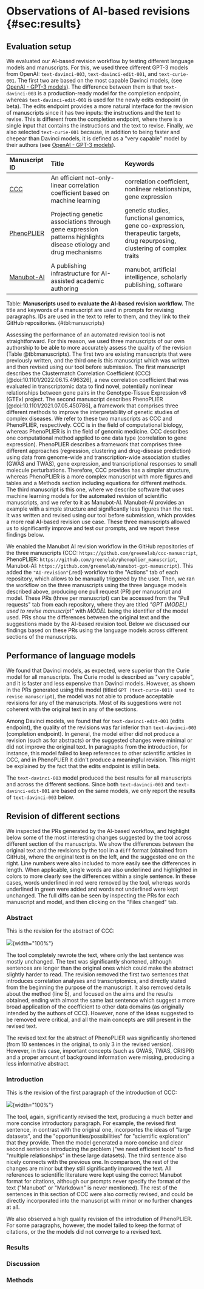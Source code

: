 # Observations of AI-based revisions {#sec:results}

## Evaluation setup

We evaluated our AI-based revision workflow by testing different language models and manuscripts.
For this, we used three different GPT-3 models from OpenAI: `text-davinci-003`, `text-davinci-edit-001`, and `text-curie-001`.
The first two are based on the most capable Davinci models, (see [OpenAI - GPT-3 models](https://beta.openai.com/docs/models/gpt-3)).
The difference between them is that `text-davinci-003` is a production-ready model for the completion endpoint, whereas `text-davinci-edit-001` is used for the newly edits endopoint (in beta).
The edits endpoint provides a more natural interface for the revision of manuscripts since it has two inputs: the instructions and the text to revise.
This is different from the completion endpoint, where there is a single input that contains the instructions and the text to revise.
Finally, we also selected `text-curie-001` because, in addition to being faster and chepear than Davinci models, it is defined as a "very capable" model by their authors (see [OpenAI - GPT-3 models](https://beta.openai.com/docs/models/gpt-3)).


| Manuscript ID    | Title | Keywords |
|:-------|:----------------------|:----------|
| [CCC](https://github.com/greenelab/ccc-manuscript) | An efficient not-only-linear correlation coefficient based on machine learning                                   | correlation coefficient, nonlinear relationships, gene expression |
| [PhenoPLIER](https://github.com/greenelab/phenoplier_manuscript) | Projecting genetic associations through gene expression patterns highlights disease etiology and drug mechanisms | genetic studies, functional genomics, gene co-expression, therapeutic targets, drug repurposing, clustering of complex traits |
| [Manubot-AI](https://github.com/greenelab/manubot-gpt-manuscript) | A publishing infrastructure for AI-assisted academic authoring | manubot, artificial intelligence, scholarly publishing, software |

Table: **Manuscripts used to evaluate the AI-based revision workflow.** The title and keywords of a manuscript are used in prompts for revising paragraphs. IDs are used in the text to refer to them, and they link to their GitHub repositories. {#tbl:manuscripts}


Assessing the performance of an automated revision tool is not straightforward.
For this reason, we used three manuscripts of our own authorship to be able to more accurately assess the quality of the revision (Table @tbl:manuscripts).
The first two are existing manuscripts that were previously written, and the third one is this manuscript which was written and then revised using our tool before submission.
The first manuscript describes the Clustermatch Correlation Coefficient (CCC) [@doi:10.1101/2022.06.15.496326], a new correlation coefficient that was evaluated in transcriptomic data to find novel, potentially nonlinear relationships between gene pairs in the Genotype-Tissue Expression v8 (GTEx) project.
The second manuscript describes PhenoPLIER [@doi:10.1101/2021.07.05.450786], a framework that comprises three different methods to improve the interpretability of genetic studies of complex diseases.
We refer to these two manuscripts as CCC and PhenoPLIER, respectively.
CCC is in the field of computational biology, whereas PhenoPLIER is in the field of genomic medicine.
CCC describes one computational method applied to one data type (correlation to gene expression).
PhenoPLIER describes a framework that comprises three different approaches (regression, clustering and drug-disease prediction) using data from genome-wide and transcription-wide association studies (GWAS and TWAS), gene expression, and transcriptional responses to small molecule perturbations.
Therefore, CCC provides has a simpler structure, whereas PhenoPLIER is a more complex manuscript with more figures and tables and a Methods section including equations for different methods.
The third manuscript is this one, where we describe software that uses machine learning models for the automated revision of scientific manuscripts, and we refer to it as Manubot-AI.
Manubot-AI provides an example with a simple structure and significantly less figures than the rest.
It was written and revised using our tool before submission, which provides a more real AI-based revision use case.
These three manuscripts allowed us to significantly improve and test our prompts, and we report these findings below.


We enabled the Manubot AI revision workflow in the GitHub repositories of the three manuscripts (CCC: `https://github.com/greenelab/ccc-manuscript`, PhenoPLIER: `https://github.com/greenelab/phenoplier_manuscript`, Manubot-AI: `https://github.com/greenelab/manubot-gpt-manuscript`).
This added the `"AI-revision"`{.red} workflow to the "Actions" tab of each repository, which allows to be manually triggered by the user.
Then, we ran the workflow on the three manuscripts using the three language models described above, producing one pull request (PR) per manuscript and model.
These PRs (three per manuscript) can be accessed from the "Pull requests" tab from each repository, where they are titled *"GPT (MODEL) used to revise manuscript"* with *MODEL* being the identifier of the model used.
PRs show the differences between the original text and the suggestions made by the AI-based revision tool.
Below we discussed our findings based on these PRs using the language models across different sections of the manuscripts.


## Performance of language models

We found that Davinci models, as expected, were superior than the Curie model for all manuscripts.
The Curie model is described as "very capable", and it is faster and less expensive than Davinci models.
However, as shown in the PRs generated using this model (titled `GPT (text-curie-001) used to revise manuscript`), the model was not able to produce acceptable revisions for any of the manuscripts.
Most of its suggestions were not coherent with the original text in any of the sections.


Among Davinci models, we found that for `text-davinci-edit-001` (edits endpoint), the quality of the revisions was far inferior than `text-davinci-003` (completion endpoint).
In general, the model either did not produce a revision (such as for abstracts) or the suggested changes were minimal or did not improve the original text.
In paragraphs from the introduction, for instance, this model failed to keep references to other scientific articles in CCC, and in PhenoPLIER it didn't produce a meaningful revision.
This might be explained by the fact that the edits endpoint is still in beta.


The `text-davinci-003` model produced the best results for all manuscripts and across the different sections.
Since both `text-davinci-003` and `text-davinci-edit-001` are based on the same models, we only report the results of `text-davinci-003` below.


## Revision of different sections

We inspected the PRs generated by the AI-based workflow, and highlight below some of the most interesting changes suggested by the tool across different section of the manuscripts.
We show the differences between the original text and the revisions by the tool in a `diff` format (obtained from GitHub), where the original text is on the left, and the suggested one on the right.
Line numbers were also included to more easily see the differences in length.
When applicable, single words are also underlined and highlighted in colors to more clearly see the differences within a single sentence.
In these cases, words underlined in red were removed by the tool, whereas words underlined in green were added and words not underlined were kept unchanged.
The full diffs can be seen by inspecting the PRs for each manuscript and model, and then clicking on the "Files changed" tab.


### Abstract

This is the revision for the abstract of CCC:

![
](images/diffs/abstract/ccc-abstract.svg "Diffs - CCC abstract"){width="100%"}

The tool completely rewrote the text, where only the last sentence was mostly unchanged.
The text was significantly shortened, although sentences are longer than the original ones which could make the abstract slightly harder to read.
The revision removed the first two sentences that introduces correlation analyses and transcriptomics, and directly stated from the beginning the purpose of the manuscript.
It also removed details about the method (line 5), and focused on the aims and the results obtained, ending with almost the same last sentence which suggest a more broad application of the coefficient to other data domains (as originally intended by the authors of CCC).
However, none of the ideas suggested to be removed were critical, and all the main concepts are still present in the revised text.


The revised text for the abstract of PhenoPLIER was significantly shortened (from 10 sentences in the original, to only 3 in the revised version).
However, in this case, important concepts (such as GWAS, TWAS, CRISPR) and a proper amount of background information were missing, producing a less informative abstract.


### Introduction

This is the revision of the first paragraph of the introduction of CCC:

![
](images/diffs/introduction/ccc-paragraph-01.svg "Diffs - CCC introduction paragraph 01"){width="100%"}

The tool, again, significantly revised the text, producing a much better and more concise introductory paragraph.
For example, the revised first sentence, in contrast with the original one, incorportes the ideas of "large datasets", and the "opportunities/possibilities" for "scientific exploration" that they provide.
Then the model generated a more concise and clear second sentence introducing the problem ("we need efficient tools" to find "multiple relationships" in these large datasets).
The third sentence also nicely connects with the previous one.
In comparison, the rest of the changes are minor but they still significantly improved the text.
All references to scientific literature were kept using the correct Manubot format for citations, although our prompts never specify the format of the text ("Manubot" or "Markdown" is never mentioned).
The rest of the sentences in this section of CCC were also correctly revised, and could be directly incorporated into the manuscript with minor or no further changes at all.


We also observed a high quality revision of the introdution of PhenoPLIER.
For some paragraphs, however, the model failed to keep the format of citations, or the the models did not converge to a revised text.


### Results

### Discussion

### Methods

